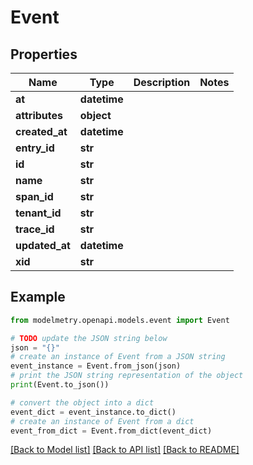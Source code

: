 # Event


## Properties

Name | Type | Description | Notes
------------ | ------------- | ------------- | -------------
**at** | **datetime** |  | 
**attributes** | **object** |  | 
**created_at** | **datetime** |  | 
**entry_id** | **str** |  | 
**id** | **str** |  | 
**name** | **str** |  | 
**span_id** | **str** |  | 
**tenant_id** | **str** |  | 
**trace_id** | **str** |  | 
**updated_at** | **datetime** |  | 
**xid** | **str** |  | 

## Example

```python
from modelmetry.openapi.models.event import Event

# TODO update the JSON string below
json = "{}"
# create an instance of Event from a JSON string
event_instance = Event.from_json(json)
# print the JSON string representation of the object
print(Event.to_json())

# convert the object into a dict
event_dict = event_instance.to_dict()
# create an instance of Event from a dict
event_from_dict = Event.from_dict(event_dict)
```
[[Back to Model list]](../README.md#documentation-for-models) [[Back to API list]](../README.md#documentation-for-api-endpoints) [[Back to README]](../README.md)


